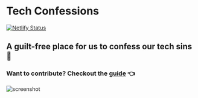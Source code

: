 # Tech Confessions

[![Netlify Status](https://api.netlify.com/api/v1/badges/8ec5a181-5f97-47c1-880f-d58818d55c4a/deploy-status)](https://app.netlify.com/sites/blissful-snyder-8c74f3/deploys)

## A guilt-free place for us to confess our tech sins 🙏

### Want to contribute? Checkout the [guide](https://github.com/JonathanSpeek/tech-confessions/blob/master/CONTRIBUTING.md) 👈

![screenshot](https://mir-cdn.behance.net/v1/rendition/project_modules/fs/a1119e68414757.5bfeb11486194.png)

